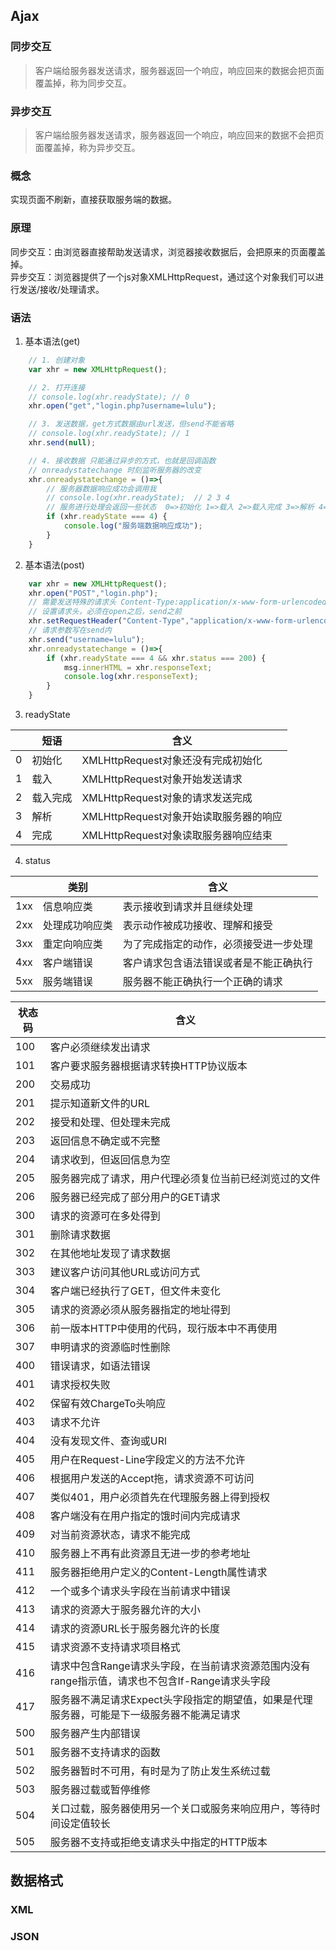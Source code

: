 ## Ajax

### 同步交互
> 客户端给服务器发送请求，服务器返回一个响应，响应回来的数据会把页面覆盖掉，称为同步交互。

### 异步交互
> 客户端给服务器发送请求，服务器返回一个响应，响应回来的数据不会把页面覆盖掉，称为异步交互。

### 概念
实现页面不刷新，直接获取服务端的数据。

### 原理
同步交互：由浏览器直接帮助发送请求，浏览器接收数据后，会把原来的页面覆盖掉。<br>
异步交互：浏览器提供了一个js对象XMLHttpRequest，通过这个对象我们可以进行发送/接收/处理请求。

### 语法
1. 基本语法(get)
```javascript
    // 1. 创建对象
    var xhr = new XMLHttpRequest();

    // 2. 打开连接
    // console.log(xhr.readyState); // 0
    xhr.open("get","login.php?username=lulu");

    // 3. 发送数据，get方式数据由url发送，但send不能省略
    // console.log(xhr.readyState); // 1
    xhr.send(null);

    // 4. 接收数据 只能通过异步的方式，也就是回调函数
    // onreadystatechange 时刻监听服务器的改变
    xhr.onreadystatechange = ()=>{
        // 服务器数据响应成功会调用我
        // console.log(xhr.readyState);  // 2 3 4
        // 服务进行处理会返回一些状态  0=>初始化 1=>载入 2=>载入完成 3=>解析 4=>完成
        if (xhr.readyState === 4) {
            console.log("服务端数据响应成功");
        }
    }
```
2. 基本语法(post)
```javascript
    var xhr = new XMLHttpRequest();
    xhr.open("POST","login.php");
    // 需要发送特殊的请求头 Content-Type:application/x-www-form-urlencoded
    // 设置请求头，必须在open之后，send之前
    xhr.setRequestHeader("Content-Type","application/x-www-form-urlencoded");
    // 请求参数写在send内
    xhr.send("username=lulu");
    xhr.onreadystatechange = ()=>{
        if (xhr.readyState === 4 && xhr.status === 200) {
            msg.innerHTML = xhr.responseText;
            console.log(xhr.responseText);
        }
    }
```

3. readyState

|  | 短语 | 含义 |
|-------|-------|---------------------|
| 0 | 初始化 | XMLHttpRequest对象还没有完成初始化 |
| 1 | 载入 | XMLHttpRequest对象开始发送请求 |
| 2 | 载入完成 | XMLHttpRequest对象的请求发送完成 |
| 3 | 解析 | XMLHttpRequest对象开始读取服务器的响应 |
| 4 | 完成 | XMLHttpRequest对象读取服务器响应结束 |

4. status

|  | 类别 | 含义 |
|-------|-------|---------------------|
| 1xx | 信息响应类 | 表示接收到请求并且继续处理|
| 2xx | 处理成功响应类 | 表示动作被成功接收、理解和接受|
| 3xx | 重定向响应类 | 为了完成指定的动作，必须接受进一步处理|
| 4xx | 客户端错误 | 客户请求包含语法错误或者是不能正确执行|
| 5xx | 服务端错误 | 服务器不能正确执行一个正确的请求|

| 状态码 | 含义 |
|-------|----------------------------|
|100 | 客户必须继续发出请求|
|101 | 客户要求服务器根据请求转换HTTP协议版本|
|200 | 交易成功|
|201 | 提示知道新文件的URL|
|202 | 接受和处理、但处理未完成|
|203 | 返回信息不确定或不完整|
|204 | 请求收到，但返回信息为空|
|205 | 服务器完成了请求，用户代理必须复位当前已经浏览过的文件|
|206 | 服务器已经完成了部分用户的GET请求|
|300 | 请求的资源可在多处得到|
|301 | 删除请求数据|
|302 | 在其他地址发现了请求数据|
|303 | 建议客户访问其他URL或访问方式|
|304 | 客户端已经执行了GET，但文件未变化|
|305 | 请求的资源必须从服务器指定的地址得到|
|306 | 前一版本HTTP中使用的代码，现行版本中不再使用|
|307 | 申明请求的资源临时性删除|
|400 | 错误请求，如语法错误|
|401 | 请求授权失败|
|402 | 保留有效ChargeTo头响应|
|403 | 请求不允许|
|404 | 没有发现文件、查询或URl|
|405 | 用户在Request-Line字段定义的方法不允许|
|406 | 根据用户发送的Accept拖，请求资源不可访问|
|407 | 类似401，用户必须首先在代理服务器上得到授权|
|408 | 客户端没有在用户指定的饿时间内完成请求|
|409 | 对当前资源状态，请求不能完成|
|410 | 服务器上不再有此资源且无进一步的参考地址|
|411 | 服务器拒绝用户定义的Content-Length属性请求|
|412 | 一个或多个请求头字段在当前请求中错误|
|413 | 请求的资源大于服务器允许的大小|
|414 | 请求的资源URL长于服务器允许的长度|
|415 | 请求资源不支持请求项目格式|
|416 | 请求中包含Range请求头字段，在当前请求资源范围内没有range指示值，请求也不包含If-Range请求头字段|
|417 | 服务器不满足请求Expect头字段指定的期望值，如果是代理服务器，可能是下一级服务器不能满足请求|
|500 | 服务器产生内部错误|
|501 | 服务器不支持请求的函数|
|502 | 服务器暂时不可用，有时是为了防止发生系统过载|
|503 | 服务器过载或暂停维修|
|504 | 关口过载，服务器使用另一个关口或服务来响应用户，等待时间设定值较长|
|505 | 服务器不支持或拒绝支请求头中指定的HTTP版本|

## 数据格式

### XML


### JSON